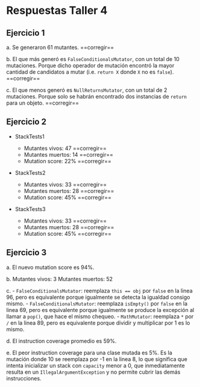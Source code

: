 # Respuestas Taller 4

## Ejercicio 1

a. Se generaron 61 mutantes. ==corregir==

b. El que más generó es `FalseConditionalsMutator`, con un total de 10 mutaciones. Porque dicho operador de mutación encontró la mayor cantidad de candidatos a mutar (i.e. `return X` donde `X` no es `false`). ==corregir==
  
c. El que menos generó es `NullReturnsMutator`, con un total de 2 mutaciones. Porque solo se habrán encontrado dos instancias de `return` para un objeto.  ==corregir==


## Ejercicio 2

- StackTests1
	- Mutantes vivos: 47 ==corregir==
	- Mutantes muertos: 14 ==corregir==
	- Mutation score: 22% ==corregir==
	
- StackTests2
	- Mutantes vivos: 33 ==corregir==
	- Mutantes muertos: 28 ==corregir==
	- Mutation score: 45% ==corregir==
	
- StackTests3
	- Mutantes vivos: 33 ==corregir==
	- Mutantes muertos: 28 ==corregir==
	- Mutation score: 45% ==corregir==
	

## Ejercicio 3

a. El nuevo mutation score es 94%.

b. Mutantes vivos: 3
		Mutantes muertos: 52
	 
c. 
	- `FalseConditionalsMutator`: reemplaza `this == obj` por `false` en la linea 96, pero es equivalente porque igualmente se detecta la igualdad consigo mismo.
	- `FalseConditionalsMutator`: reemplaza `isEmpty()` por `false` en la linea 69, pero es equivalente porque igualmente se produce la excepción al llamar a `pop()`, que hace el mismo chequeo.
	- `MathMutator`: reemplaza `*` por `/` en la linea 89, pero es equivalente porque dividir y multiplicar por 1 es lo mismo.

d. El instruction coverage promedio es 59%.

e. El peor instruction coverage para una clase mutada es 5%. Es la mutación donde 10 se reemplaza por -1 en la linea 8, lo que significa que intenta inicializar un stack con `capacity` menor a 0, que inmediatamente resulta en un `IllegalArgumentException` y no permite cubrir las demás instrucciones.
